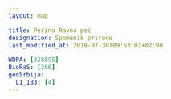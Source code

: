 ```yaml
---
layout: map

title: Pećina Ravna peć
designation: Spomenik prirode
last_modified_at: 2018-07-30T09:53:02+02:00

WDPA: [328895]
BioRaS: [366]
geoSrbija:
  L1_183: [4]
---
```

